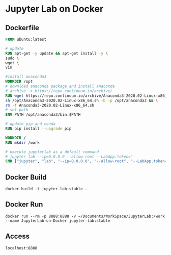 # Jupyter Lab on Docker

## Dockerfile
```Dockerfile
FROM ubuntu:latest

# update
RUN apt-get -y update && apt-get install -y \
sudo \
wget \
vim

#install anaconda3
WORKDIR /opt
# download anaconda package and install anaconda
# archive -> https://repo.continuum.io/archive/
RUN wget https://repo.continuum.io/archive/Anaconda3-2020.02-Linux-x86_64.sh && \
sh /opt/Anaconda3-2020.02-Linux-x86_64.sh -b -p /opt/anaconda3 && \
rm -f Anaconda3-2020.02-Linux-x86_64.sh
# set path
ENV PATH /opt/anaconda3/bin:$PATH

# update pip and conda
RUN pip install --upgrade pip

WORKDIR /
RUN mkdir /work

# execute jupyterlab as a default command
# jupyter lab --ip=0.0.0.0 --allow-root --LabApp.token=''
CMD ["jupyter", "lab", "--ip=0.0.0.0", "--allow-root", "--LabApp.token=''"]
```

## Docker Build
`docker build -t jupyter-lab:stable .`  

## Docker Run
`docker run --rm -p 8888:8888 -v ~/Documents/WorkSpace/JupyterLab:/work --name JupyterLab-on-Docker jupyter-lab:stable`
## Access
`localhost:8888`